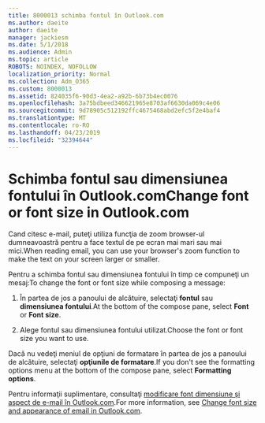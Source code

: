 ```yaml
---
title: 8000013 schimba fontul în Outlook.com
ms.author: daeite
author: daeite
manager: jackiesm
ms.date: 5/1/2018
ms.audience: Admin
ms.topic: article
ROBOTS: NOINDEX, NOFOLLOW
localization_priority: Normal
ms.collection: Adm_O365
ms.custom: 8000013
ms.assetid: 824035f6-90d3-4ea2-a92b-6b73b4ec0076
ms.openlocfilehash: 3a75bdbeed346621965e8703af6630da069c4e06
ms.sourcegitcommit: 9d78905c512192ffc4675468abd2efc5f2e4baf4
ms.translationtype: MT
ms.contentlocale: ro-RO
ms.lasthandoff: 04/23/2019
ms.locfileid: "32394644"
---
```

# <a name="change-font-or-font-size-in-outlookcom"></a><span data-ttu-id="66882-102">Schimba fontul sau dimensiunea fontului în Outlook.com</span><span class="sxs-lookup"><span data-stu-id="66882-102">Change font or font size in Outlook.com</span></span>

<span data-ttu-id="66882-103">Cand citesc e-mail, puteţi utiliza funcţia de zoom browser-ul dumneavoastră pentru a face textul de pe ecran mai mari sau mai mici.</span><span class="sxs-lookup"><span data-stu-id="66882-103">When reading email, you can use your browser's zoom function to make the text on your screen larger or smaller.</span></span>
  
<span data-ttu-id="66882-104">Pentru a schimba fontul sau dimensiunea fontului în timp ce compuneţi un mesaj:</span><span class="sxs-lookup"><span data-stu-id="66882-104">To change the font or font size while composing a message:</span></span>
  
1. <span data-ttu-id="66882-105">În partea de jos a panoului de alcătuire, selectaţi **fontul** sau **dimensiunea fontului**.</span><span class="sxs-lookup"><span data-stu-id="66882-105">At the bottom of the compose pane, select **Font** or **Font size**.</span></span>
    
2. <span data-ttu-id="66882-106">Alege fontul sau dimensiunea fontului utilizat.</span><span class="sxs-lookup"><span data-stu-id="66882-106">Choose the font or font size you want to use.</span></span>
    
<span data-ttu-id="66882-107">Dacă nu vedeţi meniul de opţiuni de formatare în partea de jos a panoului de alcătuire, selectaţi **opţiunile de formatare**.</span><span class="sxs-lookup"><span data-stu-id="66882-107">If you don't see the formatting options menu at the bottom of the compose pane, select **Formatting options**.</span></span>
  
<span data-ttu-id="66882-108">Pentru informaţii suplimentare, consultaţi [modificare font dimensiune şi aspect de e-mail în Outlook.com](https://go.microsoft.com/fwlink/p/?linkid=873130).</span><span class="sxs-lookup"><span data-stu-id="66882-108">For more information, see [Change font size and appearance of email in Outlook.com](https://go.microsoft.com/fwlink/p/?linkid=873130).</span></span>
  

